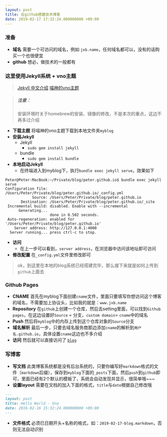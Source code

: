 ```yaml
---
layout: post
title: 在github搭建技术博客
date: 2019-02-17 17:32:24.000000000 +09:00
---
```


### 准备
- **域名** 需要一个可访问的域名，例如 `jxb.name`，任何域名都可以，没有的话购买一个也很便宜
- **github** 想必，做技术的一般都有

### 这里使用Jekyll系统 + vno主题
> [Jekyll 中文介绍](https://jekyllcn.com/)
> [喵神的vno主题](https://github.com/onevcat/vno-jekyll)

> ##### 注意：
> 安装环境时关于homebrew的安装、镜像的修改，不是本次的重点，这边不再多过介绍

- **下载主题** 将喵神的vno主题下载到本地文件夹`myblog`
- **安装Jekyll** 
	- Jekyll
		- `sudo gem install jekyll`
	- bundle
		- `sudo gem install bundle`
- **本地启动Jekyll**
	- 在终端进入到myblog下，执行`bundle exec jekyll serve`，效果如下
	
```shell
Peter@Peter-MacBook:~/Private/blog/peter.github.io$ bundle exec jekyll serve
Configuration file: /Users/Peter/Private/blog/peter.github.io/_config.yml
            Source: /Users/Peter/Private/blog/peter.github.io
       Destination: /Users/Peter/Private/blog/peter.github.io/_site
 Incremental build: disabled. Enable with --incremental
      Generating...
                    done in 0.502 seconds.
 Auto-regeneration: enabled for '/Users/Peter/Private/blog/peter.github.io'
    Server address: http://127.0.0.1:4000
  Server running... press ctrl-c to stop.
```
- **访问**
	- 在上一步可以看到，`server address`，在浏览器中访问该地址即可访问
- **修改配置** 在`_config.yml`文件里修改即可

> ok，到这里在本地的blog系统已经搭建完毕，那么接下来就是如何上传到`github`上面去

### Github Pages
- **CNAME** 首先在myblog下面创建`cname`文件，里面只要填写你想访问这个博客的域名，不需要加上协议头，比如我的就是：`www.jxb.name`
- **Repository** 在`github`上创建一个仓库，然后去setting里面，可以找到`Github pages`，在这边设置好`Source` = 分支，`custom domain`= `cname`中的域名
- **Push** 然后将`myblog`中的内存上传到这个仓库对象的`Source`分支
- **域名解析** 最后一步，只要去域名服务商那边添加`cname`的解析到`用户名.github.io`，具体设置`cname`这边也不多介绍
- **访问** 然后就可以直接访问了 [`blog`](http://www.jxb.name)

### 写博客
- **写文档** 此类博客系统都是没有后台系统的，只要你编写好`markdown`格式的文件（`markdown`后缀），保存到`myblog`下面的`_posts`下面，然后`push`到`github`即可，里面已经有2个默认的模板了，系统会自动发现并显示，很简单哦~~~
- **设置layout** 需要在文档的加入下面的格式，`title`与`date`根据自己修改哦
``` markdown
---
layout: post
title: Hello World - Vno
date: 2016-02-16 15:32:24.000000000 +09:00
---
``` 
- **文件格式** 必须已日期开头+名称的格式，如：`2019-02-17-blog.markdown`，否则无法自动识别
